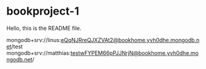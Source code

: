 # bookproject-1
Hello, this is the README file.

mongodb+srv://linus:eQqNJRreQJXZVAt2@bookhome.yvh0dhe.mongodb.net/test
mongodb+srv://matthias:testwFYPEM66pPJJNrjN@bookhome.yvh0dhe.mongodb.net/
